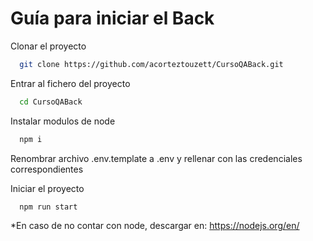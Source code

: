 
# Guía para iniciar el Back

Clonar el proyecto

```bash
  git clone https://github.com/acorteztouzett/CursoQABack.git
```

Entrar al fichero del proyecto

```bash
  cd CursoQABack
```

Instalar modulos de node

```bash
  npm i
```

Renombrar archivo .env.template a .env y rellenar con las credenciales correspondientes

Iniciar el proyecto

```bash
  npm run start
```

*En caso de no contar con node, descargar en:
https://nodejs.org/en/
